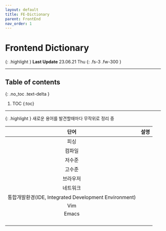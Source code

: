 ```yaml
---
layout: default
title: FE-Dictionary
parent: FrontEnd
nav_order: 1
---
```

# Frontend Dictionary

{: .highlight }
**Last Update** 23.06.21 Thu
{: .fs-3 .fw-300 }

---

## Table of contents
{: .no_toc .text-delta }

1. TOC
{:toc}

---

{: .highlight }
새로운 용어를 발견할때마다 무작위로 정리 중

|단어|설명|
|:---:|---|
|피싱||
|컴파일||
|저수준||
|고수준||
|브라우저||
|네트워크||
|통합개발환경(IDE, Integrated Development Environment)||
|Vim||
|Emacs||
|||
|||
|||
|||


